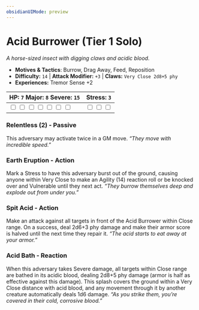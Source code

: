 ```yaml
---
obsidianUIMode: preview
---
```

# Acid Burrower (Tier 1 Solo)

*A horse-sized insect with digging claws and acidic blood.*

- **Motives & Tactics**: Burrow, Drag Away, Feed, Reposition
- **Difficulty:** `14` | **Attack Modifier:** `+3` | **Claws:** `Very Close 2d8+5 phy`
- **Experiences:** Tremor Sense +2

| HP: `7` Major: `8` Severe: `15` | Stress: `3` |
|--|--|
|  <input type="checkbox" unchecked id="f8989455"> <input type="checkbox" unchecked id="9eff320e"> <input type="checkbox" unchecked id="59d90946"> <input type="checkbox" unchecked id="f070e15e"> <input type="checkbox" unchecked id="460eda6d"> <input type="checkbox" unchecked id="24e0211a"> <input type="checkbox" unchecked id="974fd581"> |  <input type="checkbox" unchecked id="d4c3bfe3"> <input type="checkbox" unchecked id="feb9047e"> <input type="checkbox" unchecked id="4951fca9"> |

### Relentless (2) - Passive

This adversary may activate twice in a GM move. *“They move with incredible speed.”*

### Earth Eruption - Action

Mark a Stress to have this adversary burst out of the ground, causing anyone within Very Close to make an Agility (14) reaction roll or be knocked over and Vulnerable until they next act. *“They burrow themselves deep and explode out from under you.”*

### Spit Acid - Action

Make an attack against all targets in front of the Acid Burrower within Close range. On a success, deal 2d6+3 phy damage and make their armor score is halved until the next time they repair it. *“The acid starts to eat away at your armor.”*

### Acid Bath - Reaction

When this adversary takes Severe damage, all targets within Close range are bathed in its acidic blood, dealing 2d8+5 phy damage (armor is half as effective against this damage). This splash covers the ground within a Very Close distance with acid blood, and any movement through it by another creature automatically deals 1d6 damage. *“As you strike them, you’re covered in their cold, corrosive blood.”*



